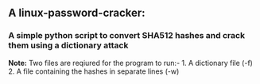 ## A linux-password-cracker:
### A simple python script to convert SHA512 hashes and crack them using a dictionary attack

**Note:** Two files are reqiured for the program to run:- 1. A dictionary file (-f) 2. A file containing the hashes in separate lines (-w)
